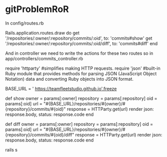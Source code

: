 # gitProblemRoR

In config/routes.rb

Rails.application.routes.draw do
  get '/repositories/:owner/:repository/commits/:oid', to: 'commits#show'
  get '/repositories/:owner/:repository/commits/:oid/diff', to: 'commits#diff'
end


And in controller we need to write the actions for these two routes 
so in app/controllers/commits_controller.rb

  require 'httparty' #simplifies making HTTP requests.
  require 'json' #built-in Ruby module that provides methods for parsing JSON (JavaScript Object Notation) data and converting Ruby objects into JSON format.
  
  BASE_URL = ' https://teamfleetstudio.github.io'.freeze

  def show
    owner = params[:owner]
    repository = params[:repository]
    oid = params[:oid]
    url = "#{BASE_URL}/repositories/#{owner}/#{repository}/commits/#{oid}"
    response = HTTParty.get(url)
    render json: response.body, status: response.code
  end
  
  def diff
    owner = params[:owner]
    repository = params[:repository]
    oid = params[:oid]
    url = "#{BASE_URL}/repositories/#{owner}/#{repository}/commits/#{oid}/diff"
    response = HTTParty.get(url)
    render json: response.body, status: response.code
  end

rails s
